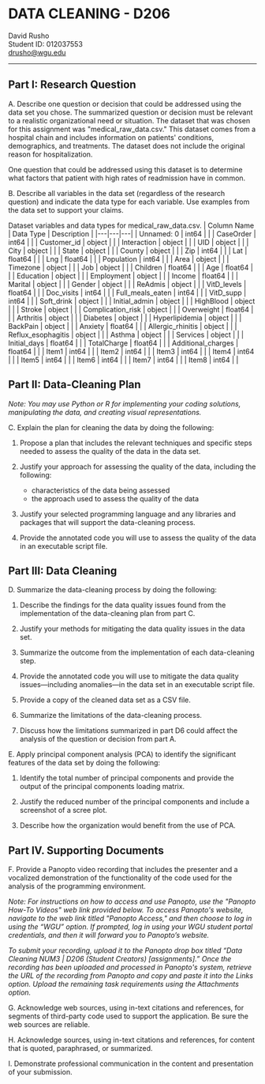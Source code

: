 # DATA CLEANING - D206

David Rusho </br>
Student ID: 012037553</br>
<drusho@wgu.edu></br>

---

## Part I: Research Question

A.  Describe one question or decision that could be addressed using the data set you chose. The summarized question or decision must be relevant to a realistic organizational need or situation.
The dataset that was chosen for this assignment was "medical_raw_data.csv." This dataset comes from a hospital chain and includes information on patients' conditions, demographics, and treatments. The dataset does not include the original reason for hospitalization.  

One question that could be addressed using this dataset is to determine what factors that patient with high rates of readmission have in common.

B.  Describe all variables in the data set (regardless of the research question) and indicate the data type for each variable. Use examples from the data set to support your claims.

Dataset variables and data types for medical_raw_data.csv.
| Column Name | Data Type | Description |
|---|---|---|
| Unnamed: 0 | int64 | |
| CaseOrder | int64 | |
| Customer_id | object | |
| Interaction | object | |
| UID | object | |
| City | object | |
| State | object | |
| County | object | |
| Zip | int64 | |
| Lat | float64 | |
| Lng | float64 | |
| Population | int64 | |
| Area | object | |
| Timezone | object | |
| Job | object | |
| Children | float64 | |
| Age | float64 | |
| Education | object | |
| Employment | object | |
| Income | float64 | |
| Marital | object | |
| Gender | object | |
| ReAdmis | object | |
| VitD_levels | float64 | |
| Doc_visits | int64 | |
| Full_meals_eaten | int64 | |
| VitD_supp | int64 | |
| Soft_drink | object | |
| Initial_admin | object | |
| HighBlood | object | |
| Stroke | object | |
| Complication_risk | object | |
| Overweight | float64 | |
| Arthritis | object | |
| Diabetes | object | |
| Hyperlipidemia | object | |
| BackPain | object | |
| Anxiety | float64 | |
| Allergic_rhinitis | object | |
| Reflux_esophagitis | object | |
| Asthma | object | |
| Services | object | |
| Initial_days | float64 | |
| TotalCharge | float64 | |
| Additional_charges | float64 | |
| Item1 | int64 | |
| Item2 | int64 | |
| Item3 | int64 | |
| Item4 | int64 | |
| Item5 | int64 | |
| Item6 | int64 | |
| Item7 | int64 | |
| Item8 | int64 | |

## Part II: Data-Cleaning Plan

_Note: You may use Python or R for implementing your coding solutions, manipulating the data, and creating visual representations._

C.  Explain the plan for cleaning the data by doing the following:

1. Propose a plan that includes the relevant techniques and specific steps needed to assess the quality of the data in the data set.

2. Justify your approach for assessing the quality of the data, including the following:

   - characteristics of the data being assessed
   - the approach used to assess the quality of the data

3. Justify your selected programming language and any libraries and packages that will support the data-cleaning process.

4. Provide the annotated code you will use to assess the quality of the data in an executable script file.

## Part III: Data Cleaning

D.  Summarize the data-cleaning process by doing the following:

1. Describe the findings for the data quality issues found from the implementation of the data-cleaning plan from part C.

2. Justify your methods for mitigating the data quality issues in the data set.

3. Summarize the outcome from the implementation of each data-cleaning step.

4. Provide the annotated code you will use to mitigate the data quality issues—including anomalies—in the data set in an executable script file.

5. Provide a copy of the cleaned data set as a CSV file.

6. Summarize the limitations of the data-cleaning process.

7. Discuss how the limitations summarized in part D6 could affect the analysis of the question or decision from part A.

E.  Apply principal component analysis (PCA) to identify the significant features of the data set by doing the following:

1. Identify the total number of principal components and provide the output of the principal components loading matrix.

2. Justify the reduced number of the principal components and include a screenshot of a scree plot.

3. Describe how the organization would benefit from the use of PCA.

## Part IV. Supporting Documents

F.  Provide a Panopto video recording that includes the presenter and a vocalized demonstration of the functionality of the code used for the analysis of the programming environment.

_Note: For instructions on how to access and use Panopto, use the "Panopto How-To Videos" web link provided below. To access Panopto's website, navigate to the web link titled "Panopto Access," and then choose to log in using the “WGU” option. If prompted, log in using your WGU student portal credentials, and then it will forward you to Panopto’s website._

_To submit your recording, upload it to the Panopto drop box titled “Data Cleaning NUM3 | D206 (Student Creators) [assignments].” Once the recording has been uploaded and processed in Panopto's system, retrieve the URL of the recording from Panopto and copy and paste it into the Links option. Upload the remaining task requirements using the Attachments option._

G.  Acknowledge web sources, using in-text citations and references, for segments of third-party code used to support the application. Be sure the web sources are reliable.

H.  Acknowledge sources, using in-text citations and references, for content that is quoted, paraphrased, or summarized.

I.  Demonstrate professional communication in the content and presentation of your submission.
